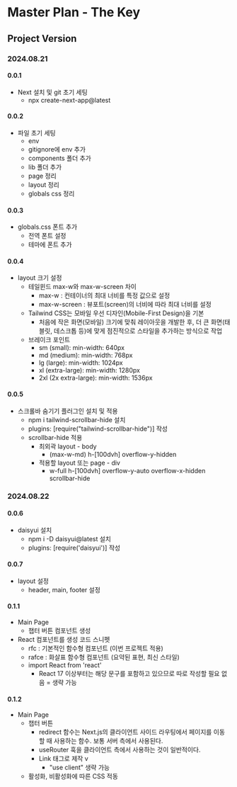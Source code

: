 # Master Plan - The Key

## Project Version

### 2024.08.21

#### 0.0.1

- Next 설치 및 git 초기 세팅
  - npx create-next-app@latest

#### 0.0.2

- 파일 초기 세팅
  - env
  - gitignore에 env 추가
  - components 폴더 추가
  - lib 폴더 추가
  - page 정리
  - layout 정리
  - globals css 정리

#### 0.0.3

- globals.css 폰트 추가
  - 전역 폰트 설정
  - 테마에 폰트 추가

#### 0.0.4

- layout 크기 설정
  - 테일윈드 max-w와 max-w-screen 차이
    - max-w : 컨테이너의 최대 너비를 특정 값으로 설정
    - max-w-screen : 뷰포트(screen)의 너비에 따라 최대 너비를 설정
  - Tailwind CSS는 모바일 우선 디자인(Mobile-First Design)을 기본
    - 처음에 작은 화면(모바일) 크기에 맞춰 레이아웃을 개발한 후, 더 큰 화면(태블릿, 데스크톱 등)에 맞게 점진적으로 스타일을 추가하는 방식으로 작업
  - 브레이크 포인트
    - sm (small): min-width: 640px
    - md (medium): min-width: 768px
    - lg (large): min-width: 1024px
    - xl (extra-large): min-width: 1280px
    - 2xl (2x extra-large): min-width: 1536px

#### 0.0.5

- 스크롤바 숨기기 플러그인 설치 및 적용
  - npm i tailwind-scrollbar-hide 설치
  - plugins: [require("tailwind-scrollbar-hide")] 작성
  - scrollbar-hide 적용
    - 최외곽 layout - body
      - (max-w-md) h-[100dvh] overflow-y-hidden
    - 적용할 layout 또는 page - div
      - w-full h-[100dvh] overflow-y-auto overflow-x-hidden scrollbar-hide

### 2024.08.22

#### 0.0.6

- daisyui 설치
  - npm i -D daisyui@latest 설치
  - plugins: [require('daisyui')] 작성

#### 0.0.7

- layout 설정
  - header, main, footer 설정

#### 0.1.1

- Main Page
  - 챕터 버튼 컴포넌트 생성
- React 컴포넌트를 생성 코드 스니펫
  - rfc : 기본적인 함수형 컴포넌트 (이번 프로젝트 적용)
  - rafce : 화살표 함수형 컴포넌트 (요약된 표현, 최신 스타일)
  - import React from 'react'
    - React 17 이상부터는 해당 문구를 포함하고 있으므로 따로 작성할 필요 없음 = 생략 가능

#### 0.1.2

- Main Page
  - 챕터 버튼
    - redirect 함수는 Next.js의 클라이언트 사이드 라우팅에서 페이지를 이동할 때 사용하는 함수. 보통 서버 측에서 사용된다.
    - useRouter 훅을 클라이언트 측에서 사용하는 것이 일반적이다.
    - Link 태그로 제작 v
      - "use client" 생략 가능
  - 활성화, 비활성화에 따른 CSS 적동
